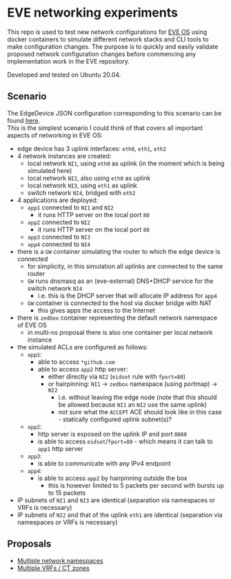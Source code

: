 # EVE networking experiments

This repo is used to test new network configurations for [EVE OS](https://github.com/lf-edge/eve)
using docker containers to simulate different network stacks and CLI tools to make configuration changes.
The purpose is to quickly and easily validate proposed network configuration changes before commencing any
implementation work in the EVE repository.

Developed and tested on Ubuntu 20.04.

## Scenario

The EdgeDevice JSON configuration corresponding to this scenario can be found [here](./scenario.json).\
This is the simplest scenario I could think of that covers all important aspects of networking in EVE OS:

- edge device has 3 uplink interfaces: `eth0`, `eth1`, `eth2`
- 4 network instances are created:
    - local network `NI1`, using `eth0` as uplink (in the moment which is being simulated here)
    - local network `NI2`, also using `eth0` as uplink
    - local network `NI3`, using `eth1` as uplink
    - switch network `NI4`, bridged with `eth2`
- 4 applications are deployed:
    - `app1` connected to `NI1` and `NI2`
        - it runs HTTP server on the local port `80`
    - `app2` connected to `NI2`
        - it runs HTTP server on the local port `80`
    - `app3` connected to `NI3`
    - `app4` connected to `NI4`
- there is a `GW` container simulating the router to which the edge device is connected
    - for simplicity, in this simulation all uplinks are connected to the same router
    - `GW` runs dnsmasq as an (eve-external) DNS+DHCP service for the switch network `NI4`
        - i.e. this is the DHCP server that will allocate IP address for `app4`
    - `GW` container is connected to the host via docker bridge with NAT
        - this gives apps the access to the Internet
- there is `zedbox` container representing the default network namespace of EVE OS
    - in multi-ns proposal there is also one container per local network instance
- the simulated ACLs are configured as follows:
    - `app1`:
        - able to access `*github.com`
        - able to access `app2` http server:
            - either directly via `NI2` (`eidset` rule with `fport=80`)
            - or hairpinning: `NI1` -> `zedbox` namespace (using portmap) -> `NI2`
                - i.e. without leaving the edge node (note that this should be allowed because `NI1` an `NI2` use the same uplink)
                - not sure what the `ACCEPT` ACE should look like in this case - statically configured uplink subnet(s)?
    - `app2`:
        - http server is exposed on the uplink IP and port `8080`
        - is able to access `eidset`/`fport=80` - which means it can talk to `app1` http server
    - `app3`:
        - is able to communicate with any IPv4 endpoint
    - `app4`:
        - is able to access `app2` by hairpinning outside the box
            - this is however limited to 5 packets per second with bursts up to 15 packets
- IP subnets of `NI1` and `NI3` are identical (separation via namespaces or VRFs is necessary)
- IP subnets of `NI2` and that of the uplink `eth1` are identical (separation via namespaces or VRFs is necessary)

## Proposals

* [Multiple network namespaces](./MULTI-NS.md)
* [Multiple VRFs / CT zones](./MULTI-VRF.md)
